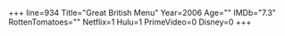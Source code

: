 +++
line=934
Title="Great British Menu"
Year=2006
Age=""
IMDb="7.3"
RottenTomatoes=""
Netflix=1
Hulu=1
PrimeVideo=0
Disney=0
+++

